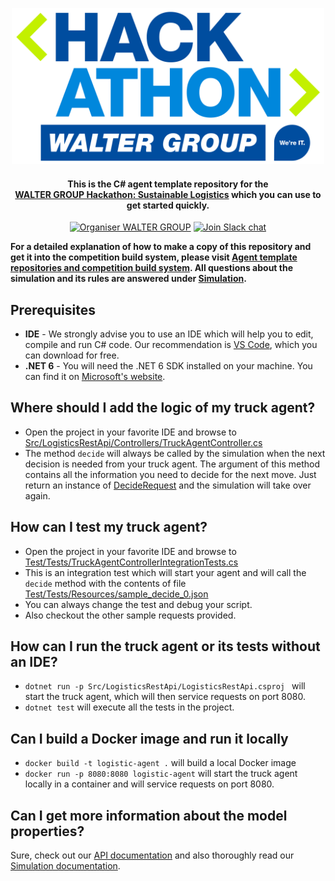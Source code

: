 
<p align="center">
  <a href="https://hackathon.walter-group.com">
    <img alt="WALTER GROUP Hackathon: Sustainable Logistics" src="images/header.svg" width="500px" >
  </a>

<h4 align="center">This is the <b>C#</b> agent template repository for the <br><a href="https://hackathon.walter-group.com" target="_blank">WALTER GROUP Hackathon: Sustainable Logistics</a> which you can use to get started quickly.</h4>

  <p align="center">
    <a href="https://www.walter-group.com"><img src="https://img.shields.io/badge/Organiser-WALTER%20GROUP-%2300529e" alt="Organiser WALTER GROUP"></img></a>
    <a href="https://join.slack.com/t/waltergroup-hackathon/shared_invite/zt-1jdcaqm4z-cMDXcMYG6eHlJaTR5YH0zw"><img src="https://img.shields.io/badge/Slack-join%20chat-green" alt="Join Slack chat"></img></a>
  </p>
</p>

**For a detailed explanation of how to make a copy of this repository and get it into the competition build system, please visit [Agent template repositories and competition build system](https://github.com/WALTER-GROUP/hackathon-sustainable-logistics#agent-template-repositories-and-competition-build-system). All questions about the simulation and its rules are answered under [Simulation](https://github.com/WALTER-GROUP/hackathon-sustainable-logistics#simulation).**

## Prerequisites
- **IDE** - We strongly advise you to use an IDE which will help you to edit, compile and run C# code. Our recommendation is [VS Code](https://code.visualstudio.com/download), which you can download for free.
- **.NET 6** - You will need the .NET 6 SDK installed on your machine. You can find it on [Microsoft's website](https://www.microsoft.com/net/download/sdk-list).

## Where should I add the logic of my truck agent?
- Open the project in your favorite IDE and browse to [Src/LogisticsRestApi/Controllers/TruckAgentController.cs](Src/LogisticsRestApi/Controllers/TruckAgentController.cs)
- The method `decide` will always be called by the simulation when the next decision is needed from your truck agent. The argument of this method contains all the information you need to decide for the next move. Just return an instance of [DecideRequest](Src/LogisticsRestApi/Model/DecideRequest.cs) and the simulation will take over again.

## How can I test my truck agent?
- Open the project in your favorite IDE and browse to [Test/Tests/TruckAgentControllerIntegrationTests.cs](Test/Tests/TruckAgentControllerIntegrationTests.cs)
- This is an integration test which will start your agent and will call the `decide` method with the contents of file [Test/Tests/Resources/sample_decide_0.json](Test/Tests/Resources/sample_decide_0.json)
- You can always change the test and debug your script.
- Also checkout the other sample requests provided.

## How can I run the truck agent or its tests without an IDE?
- `dotnet run -p Src/LogisticsRestApi/LogisticsRestApi.csproj ` will start the truck agent, which will then service requests on port 8080.
- `dotnet test` will execute all the tests in the project.

## Can I build a Docker image and run it locally 
- `docker build -t logistic-agent .` will build a local Docker image
- `docker run -p 8080:8080 logistic-agent` will start the truck agent locally in a container and will service requests on port 8080.

## Can I get more information about the model properties?
Sure, check out our [API documentation](https://app.swaggerhub.com/apis-docs/walter-group/walter-group-hackathon-sustainable-logistics/1.0.0) and also thoroughly read our [Simulation documentation](https://github.com/WALTER-GROUP/hackathon-sustainable-logistics#simulation).
